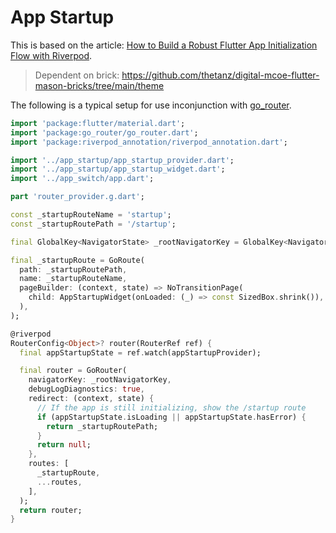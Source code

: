 # App Startup

This is based on the article: [How to Build a Robust Flutter App Initialization Flow with Riverpod](https://codewithandrea.com/articles/robust-app-initialization-riverpod/).

> Dependent on brick: https://github.com/thetanz/digital-mcoe-flutter-mason-bricks/tree/main/theme

The following is a typical setup for use inconjunction with [go_router](https://pub.dev/packages/go_router).

```dart
import 'package:flutter/material.dart';
import 'package:go_router/go_router.dart';
import 'package:riverpod_annotation/riverpod_annotation.dart';

import '../app_startup/app_startup_provider.dart';
import '../app_startup/app_startup_widget.dart';
import '../app_switch/app.dart';

part 'router_provider.g.dart';

const _startupRouteName = 'startup';
const _startupRoutePath = '/startup';

final GlobalKey<NavigatorState> _rootNavigatorKey = GlobalKey<NavigatorState>();

final _startupRoute = GoRoute(
  path: _startupRoutePath,
  name: _startupRouteName,
  pageBuilder: (context, state) => NoTransitionPage(
    child: AppStartupWidget(onLoaded: (_) => const SizedBox.shrink()),
  ),
);

@riverpod
RouterConfig<Object>? router(RouterRef ref) {
  final appStartupState = ref.watch(appStartupProvider);

  final router = GoRouter(
    navigatorKey: _rootNavigatorKey,
    debugLogDiagnostics: true,
    redirect: (context, state) {
      // If the app is still initializing, show the /startup route
      if (appStartupState.isLoading || appStartupState.hasError) {
        return _startupRoutePath;
      }
      return null;
    },
    routes: [
      _startupRoute,
      ...routes,
    ],
  );
  return router;
}

```